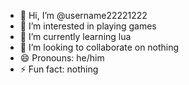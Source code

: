- 👋 Hi, I’m @username22221222
- 👀 I’m interested in playing games
- 🌱 I’m currently learning lua
- 💞️ I’m looking to collaborate on nothing
- 😄 Pronouns: he/him
- ⚡ Fun fact: nothing

